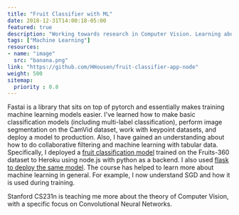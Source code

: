 ```yaml
---
title: "Fruit Classifier with ML"
date: 2018-12-31T14:00:18-05:00
featured: true
description: "Working towards research in Computer Vision. Learning about machine learning though Fast.ai ML course and Stanford CS231n online."
tags: ["Machine Learning"]
resources:
- name: "image"
  src: "banana.png"
link: "https://github.com/HHousen/fruit-classifier-app-node"
weight: 500
sitemap:
  priority : 0.8
---
```


Fastai is a library that sits on top of pytorch and essentially makes training machine learning models easier. I've learned how to make basic classification models (including multi-label classification), perform image segmentation on the CamVid dataset, work with keypoint datasets, and deploy a model to production. Also, I have gained an understanding about how to do collaborative filtering and machine learning with tabular data. Specifically, I deployed a [fruit classification model](https://github.com/HHousen/fruit-classifier-app-node) trained on the Fruits-360 dataset to Heroku using node.js with python as a backend. I also used [flask to deploy the same model](https://github.com/HHousen/fruit-classifier-app-flask). The course has helped to learn more about machine learning in general. For example, I now understand SGD and how it is used during training.

Stanford CS231n is teaching me more about the theory of Computer Vision, with a specific focus on Convolutional Neural Networks.
